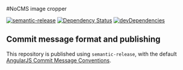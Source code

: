 #NoCMS image cropper

[![semantic-release](https://img.shields.io/badge/%20%20%F0%9F%93%A6%F0%9F%9A%80-semantic--release-e10079.svg)](https://github.com/semantic-release/semantic-release)
[![Dependency Status](https://david-dm.org/miles-no/nocms-image-cropper.svg)](https://david-dm.org/miles-no/nocms-image-cropper)
[![devDependencies](https://david-dm.org/miles-no/nocms-image-cropper/dev-status.svg)](https://david-dm.org/miles-no/nocms-image-cropper?type=dev)


## Commit message format and publishing

This repository is published using `semantic-release`, with the default [AngularJS Commit Message Conventions](https://docs.google.com/document/d/1QrDFcIiPjSLDn3EL15IJygNPiHORgU1_OOAqWjiDU5Y/edit).